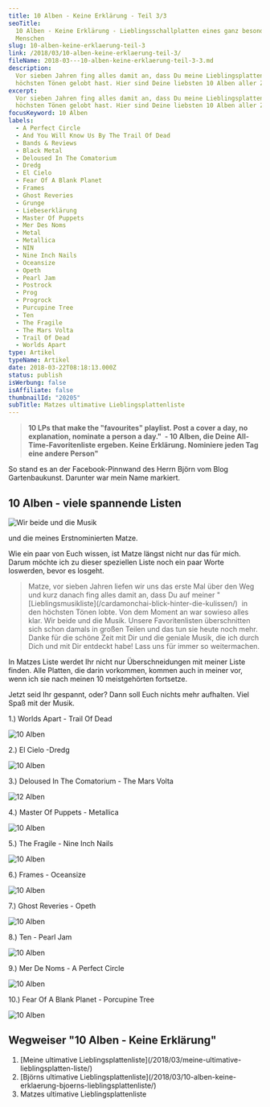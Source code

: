 ```yaml
---
title: 10 Alben - Keine Erklärung - Teil 3/3
seoTitle:
  10 Alben - Keine Erklärung - Lieblingsschallplatten eines ganz besonderen
  Menschen
slug: 10-alben-keine-erklaerung-teil-3
link: /2018/03/10-alben-keine-erklaerung-teil-3/
fileName: 2018-03---10-alben-keine-erklaerung-teil-3-3.md
description:
  Vor sieben Jahren fing alles damit an, dass Du meine Lieblingsplatten in den
  höchsten Tönen gelobt hast. Hier sind Deine liebsten 10 Alben aller Zeiten.
excerpt:
  Vor sieben Jahren fing alles damit an, dass Du meine Lieblingsplatten in den
  höchsten Tönen gelobt hast. Hier sind Deine liebsten 10 Alben aller Zeiten.
focusKeyword: 10 Alben
labels:
  - A Perfect Circle
  - And You Will Know Us By The Trail Of Dead
  - Bands & Reviews
  - Black Metal
  - Deloused In The Comatorium
  - Dredg
  - El Cielo
  - Fear Of A Blank Planet
  - Frames
  - Ghost Reveries
  - Grunge
  - Liebeserklärung
  - Master Of Puppets
  - Mer Des Noms
  - Metal
  - Metallica
  - NIN
  - Nine Inch Nails
  - Oceansize
  - Opeth
  - Pearl Jam
  - Postrock
  - Prog
  - Progrock
  - Purcupine Tree
  - Ten
  - The Fragile
  - The Mars Volta
  - Trail Of Dead
  - Worlds Apart
type: Artikel
typeName: Artikel
date: 2018-03-22T08:18:13.000Z
status: publish
isWerbung: false
isAffiliate: false
thumbnailId: "20205"
subTitle: Matzes ultimative Lieblingsplattenliste
---
```


<blockquote><strong>10 LPs that make the "favourites" playlist. Post a cover a day, no explanation, nominate a person a day."  - 10 Alben, die Deine All-Time-Favoritenliste ergeben. Keine Erklärung. Nominiere jeden Tag eine andere Person"</strong></blockquote>

So stand es an der Facebook-Pinnwand des Herrn Björn vom Blog Gartenbaukunst.
Darunter war mein Name markiert.

## 10 Alben - viele spannende Listen

![Wir beide und die Musik ](http://cardamonchai.com/wp-content/uploads/2018/03/9554808470_46ed6a2a3b_z-400x400.jpg)

und die meines Erstnominierten Matze.

Wie ein paar von Euch wissen, ist Matze längst nicht nur das für mich. Darum
möchte ich zu dieser speziellen Liste noch ein paar Worte loswerden, bevor es
losgeht.

<blockquote>Matze, vor sieben Jahren liefen wir uns das erste Mal über den Weg und kurz danach fing alles damit an, dass Du auf meiner  "[Lieblingsmusikliste](/cardamonchai-blick-hinter-die-kulissen/)  in den höchsten Tönen lobte. Von dem Moment an war sowieso alles klar. Wir beide und die Musik. Unsere Favoritenlisten überschnitten sich schon damals in großen Teilen und das tun sie heute noch mehr. Danke für die schöne Zeit mit Dir und die geniale Musik, die ich durch Dich und mit Dir entdeckt habe! Lass uns für immer so weitermachen.</blockquote>

In Matzes Liste werdet Ihr nicht nur Überschneidungen mit meiner Liste finden.
Alle Platten, die darin vorkommen, kommen auch in meiner vor, wenn ich sie nach
meinen 10 meistgehörten fortsetze.

Jetzt seid Ihr gespannt, oder? Dann soll Euch nichts mehr aufhalten. Viel Spaß
mit der Musik.

1.) Worlds Apart - Trail Of Dead

![10 Alben](http://cardamonchai.com/wp-content/uploads/2018/03/500x500-400x400.jpg)

2.) El Cielo -Dredg

![10 Alben](http://cardamonchai.com/wp-content/uploads/2018/03/dredg-400x394.jpg)

3.) Deloused In The Comatorium - The Mars Volta

![12 Alben](http://cardamonchai.com/wp-content/uploads/2018/03/deloused-400x400.jpg)

4.) Master Of Puppets - Metallica

![10 Alben](http://cardamonchai.com/wp-content/uploads/2018/03/metallica-400x400.jpg)

5.) The Fragile - Nine Inch Nails

![10 Alben](http://cardamonchai.com/wp-content/uploads/2018/03/NIN-400x400.jpg)

6.) Frames - Oceansize

![10 Alben](http://cardamonchai.com/wp-content/uploads/2018/03/Oceansize-400x400.jpg)

7.) Ghost Reveries - Opeth

![10 Alben](http://cardamonchai.com/wp-content/uploads/2018/03/Opeth-400x400.jpg)

8.) Ten - Pearl Jam

![10 Alben](http://cardamonchai.com/wp-content/uploads/2018/02/R-1171114-1224256201.jpeg-400x400.jpg)

9.) Mer De Noms - A Perfect Circle

![10 Alben](http://cardamonchai.com/wp-content/uploads/2018/02/R-1384995-1264936851.jpeg-400x397.jpg)

10.) Fear Of A Blank Planet - Porcupine Tree

![10 Alben](http://cardamonchai.com/wp-content/uploads/2018/03/Fear_of_a_blank_planet-400x400.jpg)

## Wegweiser "10 Alben - Keine Erklärung"

<ol>
    <li> [Meine ultimative Lieblingsplattenliste](/2018/03/meine-ultimative-lieblingsplatten-liste/) </li>
    <li> [Björns ultimative Lieblingsplattenliste](/2018/03/10-alben-keine-erklaerung-bjoerns-lieblingsplattenliste/) </li>
    <li>Matzes ultimative Lieblingsplattenliste</li>
</ol>
